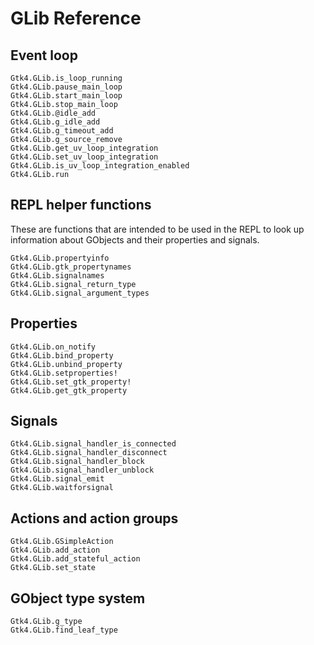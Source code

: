 # GLib Reference

## Event loop

```@docs
Gtk4.GLib.is_loop_running
Gtk4.GLib.pause_main_loop
Gtk4.GLib.start_main_loop
Gtk4.GLib.stop_main_loop
Gtk4.GLib.@idle_add
Gtk4.GLib.g_idle_add
Gtk4.GLib.g_timeout_add
Gtk4.GLib.g_source_remove
Gtk4.GLib.get_uv_loop_integration
Gtk4.GLib.set_uv_loop_integration
Gtk4.GLib.is_uv_loop_integration_enabled
Gtk4.GLib.run
```

## REPL helper functions

These are functions that are intended to be used in the REPL to look up
information about GObjects and their properties and signals.

```@docs
Gtk4.GLib.propertyinfo
Gtk4.GLib.gtk_propertynames
Gtk4.GLib.signalnames
Gtk4.GLib.signal_return_type
Gtk4.GLib.signal_argument_types
```

## Properties

```@docs
Gtk4.GLib.on_notify
Gtk4.GLib.bind_property
Gtk4.GLib.unbind_property
Gtk4.GLib.setproperties!
Gtk4.GLib.set_gtk_property!
Gtk4.GLib.get_gtk_property
```

## Signals
```@docs
Gtk4.GLib.signal_handler_is_connected
Gtk4.GLib.signal_handler_disconnect
Gtk4.GLib.signal_handler_block
Gtk4.GLib.signal_handler_unblock
Gtk4.GLib.signal_emit
Gtk4.GLib.waitforsignal
```

## Actions and action groups
```@docs
Gtk4.GLib.GSimpleAction
Gtk4.GLib.add_action
Gtk4.GLib.add_stateful_action
Gtk4.GLib.set_state
```

## GObject type system
```@docs
Gtk4.GLib.g_type
Gtk4.GLib.find_leaf_type
```
